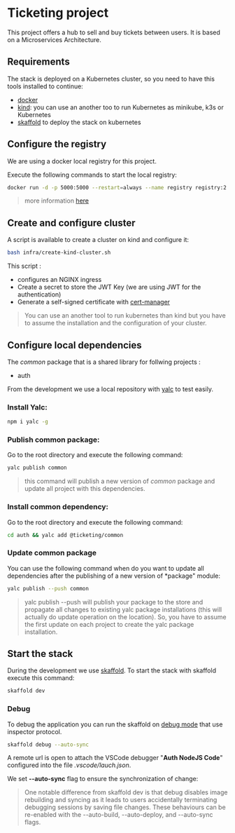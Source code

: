 # Ticketing project

This project offers a hub to sell and buy tickets between users. It is based on a Microservices Architecture.

## Requirements

The stack is deployed on a Kubernetes cluster, so you need to have this tools installed to continue:
- [docker](https://www.docker.com/)
- [kind](https://kind.sigs.k8s.io/): you can use an another too to run Kubernetes as minikube, k3s or Kubernetes
- [skaffold](https://skaffold.dev/) to deploy the stack on kubernetes

## Configure the registry

We are using a docker local registry for this project. 

Execute the following commands to start the local registry:

```bash
docker run -d -p 5000:5000 --restart=always --name registry registry:2
```

> more information [here](https://docs.docker.com/registry/deploying/)

## Create and configure cluster

A script is available to create a cluster on kind and configure it:

```bash
bash infra/create-kind-cluster.sh
```

This script :
- configures an NGINX ingress
- Create a secret to store the JWT Key (we are using JWT for the authentication)
- Generate a self-signed certificate with [cert-manager](https://cert-manager.io/docs/)

> You can use an another tool to run kubernetes than kind but you have to assume the installation and the configuration of your cluster.
 
## Configure local dependencies

The *common* package that is a shared library for follwing projects :
- auth

From the development we use a local repository with [yalc](https://github.com/wclr/yalc) to test easily.

### Install Yalc:

```bash
npm i yalc -g
```

### Publish common package:

Go to the root directory and execute the following command:

```bash
yalc publish common
```

> this command will publish a new version of *common* package and update all project with this dependencies.  

### Install common dependency:

Go to the root directory and execute the following command:

```bash
cd auth && yalc add @ticketing/common
```

### Update common package

You can use the following command when do you want to update all dependencies after the publishing of a new version of *package" module:

```bash
yalc publish --push common
```

> yalc publish --push will publish your package to the store and propagate all changes to existing yalc package installations (this will actually do update operation on the location). So, you have to assume the first update on each project to create the yalc package installation.

## Start the stack

During the development we use [skaffold](https://skaffold.dev/). To start the stack with skaffold execute this command:

```bash
skaffold dev
```

### Debug

To debug the application you can run the skaffold on [debug mode](https://skaffold.dev/docs/workflows/debug/) that use inspector protocol.

```bash
skaffold debug --auto-sync
```
A remote url is open to attach the VSCode debugger "**Auth NodeJS Code**" configured into the file *.vscode/lauch.json*.

We set **--auto-sync** flag to ensure the synchronization of change:

> One notable difference from skaffold dev is that debug disables image rebuilding and syncing as it leads to users accidentally terminating debugging sessions by saving file changes. These behaviours can be re-enabled with the --auto-build, --auto-deploy, and --auto-sync flags. 

